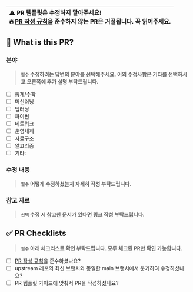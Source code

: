 | **⚠ PR 템플릿은 수정하지 말아주세요!** <br/> **🔥 [PR 작성 규칙](https://github.com/boostcamp-ai-tech-4/ai-tech-interview/discussions/182#discussion-4321560)을 준수하지 않는 PR은 거절됩니다. 꼭 읽어주세요.**|
| :--- |


## 🔎 What is this PR?

### 분야

> **`필수` 수정하려는 답변의 분야를 선택해주세요. 이외 수정사항은 기타를 선택하시고 오른쪽에 추가 설명 부탁드립니다.**

- [ ] 통계/수학
- [ ] 머신러닝
- [ ] 딥러닝
- [ ] 파이썬
- [ ] 네트워크
- [ ] 운영체제
- [ ] 자료구조
- [ ] 알고리즘
- [ ] 기타:

### 수정 내용

> **`필수` 어떻게 수정하셨는지 자세히 작성 부탁드립니다.**

### 참고 자료

> **`선택` 수정 시 참고한 문서가 있다면 링크 작성 부탁드립니다.**

## ✅ PR Checklists

> **`필수` 아래 체크리스트 확인 부탁드립니다. 모두 체크된 PR만 확인 가능합니다.**

- [ ] [PR 작성 규칙](https://github.com/boostcamp-ai-tech-4/ai-tech-interview/discussions/182)을 준수하셨나요?
- [ ] upstream 레포의 최신 브랜치와 동일한 main 브랜치에서 분기하여 수정하셨나요?
- [ ] PR 템플릿 가이드에 맞춰서 PR을 작성하셨나요?
